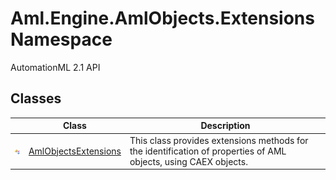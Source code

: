 Aml.Engine.AmlObjects.Extensions Namespace
==========================================
AutomationML 2.1 API 


Classes
-------

                | Class                     | Description                                                                                                     
--------------- | ------------------------- | --------------------------------------------------------------------------------------------------------------- 
![Public class] | [AmlObjectsExtensions][1] | This class provides extensions methods for the identification of properties of AML objects, using CAEX objects. 

[1]: AmlObjectsExtensions/README.md
[2]: https://www.automationml.org
[3]: ../icons/logoShade.png
[Public class]: ../icons/pubclass.gif "Public class"